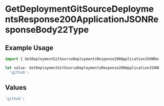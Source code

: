 # GetDeploymentGitSourceDeploymentsResponse200ApplicationJSONResponseBody22Type

## Example Usage

```typescript
import { GetDeploymentGitSourceDeploymentsResponse200ApplicationJSONResponseBody22Type } from '@vercel/client/models/operations';

let value: GetDeploymentGitSourceDeploymentsResponse200ApplicationJSONResponseBody22Type =
  'github';
```

## Values

```typescript
'github';
```
